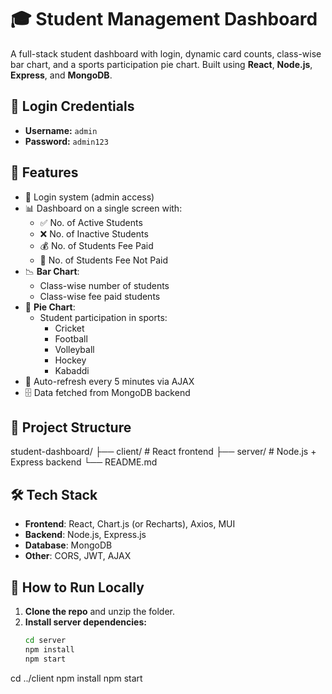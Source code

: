 # 🎓 Student Management Dashboard

A full-stack student dashboard with login, dynamic card counts, class-wise bar chart, and a sports participation pie chart. Built using **React**, **Node.js**, **Express**, and **MongoDB**.

## 🔐 Login Credentials

- **Username:** `admin`
- **Password:** `admin123`

## 🚀 Features

- 🔑 Login system (admin access)
- 📊 Dashboard on a single screen with:
  - ✅ No. of Active Students
  - ❌ No. of Inactive Students
  - 💰 No. of Students Fee Paid
  - 💸 No. of Students Fee Not Paid
- 📉 **Bar Chart**:
  - Class-wise number of students
  - Class-wise fee paid students
- 🥎 **Pie Chart**:
  - Student participation in sports:
    - Cricket
    - Football
    - Volleyball
    - Hockey
    - Kabaddi
- 🔄 Auto-refresh every 5 minutes via AJAX
- 🗄️ Data fetched from MongoDB backend

## 📁 Project Structure

student-dashboard/
├── client/ # React frontend
├── server/ # Node.js + Express backend
└── README.md

## 🛠 Tech Stack

- **Frontend**: React, Chart.js (or Recharts), Axios, MUI
- **Backend**: Node.js, Express.js
- **Database**: MongoDB
- **Other**: CORS, JWT, AJAX

## 🧪 How to Run Locally

1. **Clone the repo** and unzip the folder.
2. **Install server dependencies:**
   ```bash
   cd server
   npm install
   npm start
cd ../client
npm install
npm start

